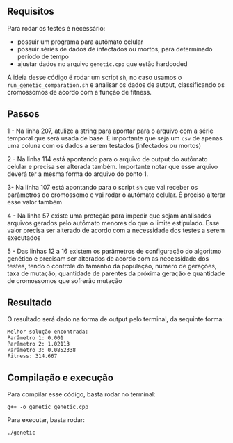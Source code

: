 
## Requisitos

Para rodar os testes é necessário: 
- possuir um programa para autômato celular
- possuir séries de dados de infectados ou mortos, para determinado período de tempo
- ajustar dados no arquivo `genetic.cpp` que estão hardcoded

A ideia desse código é rodar um script `sh`, no caso usamos o `run_genetic_comparation.sh` e analisar os dados de autput, classificando os cromossomos de acordo com a função de fitness.


## Passos

1 - Na linha 207, atulize a string para apontar para o arquivo com a série temporal que será usada de base. É importante que seja um `csv` de apenas uma coluna com os dados a serem testados (infectados ou mortos)

2 - Na linha 114 está apontando para o arquivo de output do autômato celular e precisa ser alterada também. Importante notar que esse arquivo deverá ter a mesma forma do arquivo do ponto 1.

3- Na linha 107 está apontando para o script `sh` que vai receber os parâmetros do cromossomo e vai rodar o autômato celular. É preciso alterar esse valor também

4 - Na linha 57 existe uma proteção para impedir que sejam analisados arquivos gerados pelo autômato menores do que o limite estipulado. Esse valor precisa ser alterado de acordo com a necessidade dos testes a serem executados

5 - Das linhas 12 a 16 existem os parâmetros de configuração do algoritmo genético e precisam ser alterados de acordo com as necessidade dos testes, tendo o controle do tamanho da população, número de gerações, taxa de mutação, quantidade de parentes da próxima geração e quantidade de cromossomos que sofrerão mutação

## Resultado

O resultado será dado na forma de output pelo terminal, da sequinte forma:

```
Melhor solução encontrada:
Parâmetro 1: 0.001
Parâmetro 2: 1.02113
Parâmetro 3: 0.0852338
Fitness: 314.667
```

## Compilação e execução

Para compilar esse código, basta rodar no terminal:

```
g++ -o genetic genetic.cpp 
```

Para executar, basta rodar:

```
./genetic
```